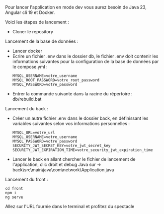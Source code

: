 Pour lancer l'application en mode dev vous aurez besoin de Java 23, Angular cli 19 et Docker.

Voici les étapes de lancement :

- Cloner le repository

Lancement de la base de données :

- Lancer docker
- Ecrire un fichier .env dans le dossier db, le fichier .env doit contenir les informations suivantes pour la configuration de la base de données par le compose.yml :
  ```
  MYSQL_USERNAME=votre_username
  MYSQL_ROOT_PASSWORD=votre_root_password
  MYSQL_PASSWORD=votre_password
  ```
- Entrer la commande suivante dans la racine du répertoire : db/rebuild.bat

Lancement du back :

- Créer un autre fichier .env dans le dossier back, en définissant les variables suivantes selon vos informations personnelles :
  ```
  MYSQL_URL=votre_url
  MYSQL_USERNAME=votre_username
  MYSQL_PASSWORD=votre_password
  SECURITY_JWT_SECRET_KEY=votre_jwt_secret_key
  SECURITY_JWT_EXPIRATION_TIME=votre_security_jwt_expiration_time
  ```
- Lancer le back en allant chercher le fichier de lancement de l'application, clic droit et debug Java sur
  -> back\src\main\java\com\network\Application.java

Lancement du front :

```
cd front
npm i
ng serve
```

Allez sur l'URL fournie dans le terminal et profitez du spectacle

